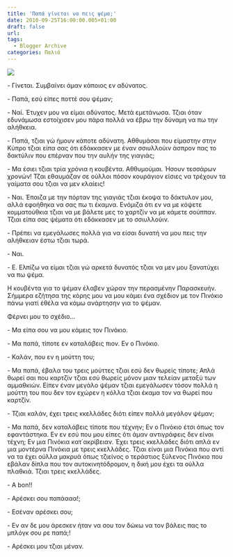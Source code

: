 ```yaml
---
title: 'Παπά γίνεται να πεις ψέμα;'
date: 2010-09-25T16:00:00.005+01:00
draft: false
url: 
tags:
  - Blogger Archive
categories: Παλιά
---
```


[![](https://blogger.googleusercontent.com/img/b/R29vZ2xl/AVvXsEisenB4rUQNVjrXYG9xKjszzz0L3ClqZ1bjGpLcTTz0bLks6YfJp4nnqelOsYg0rv10bNNLrpJiP_rgYvYhjLvxTRDW0ksOzoBj_9Z8wo9KTkvrweaHwNv-XbpGc9z8tCOUoWFM3S_fVzU/s320/Capture+d%E2%80%99%C3%A9cran+2010-09-25+%C3%A0+17.26.14.png)](https://blogger.googleusercontent.com/img/b/R29vZ2xl/AVvXsEisenB4rUQNVjrXYG9xKjszzz0L3ClqZ1bjGpLcTTz0bLks6YfJp4nnqelOsYg0rv10bNNLrpJiP_rgYvYhjLvxTRDW0ksOzoBj_9Z8wo9KTkvrweaHwNv-XbpGc9z8tCOUoWFM3S_fVzU/s1600/Capture+d%E2%80%99%C3%A9cran+2010-09-25+%C3%A0+17.26.14.png)  

  

  

\- Γίνεται. Συμβαίνει άμαν κάποιος εν αδύνατος.

\- Παπά, εσύ είπες ποττέ σου ψέμαν;

\- Ναί. Έτυχεν μου να είμαι αδύνατος. Μετά εμετάνωσα. Τζιαι όταν εδυνάμωσα εστοίχισεν μου πάρα πολλά να έβρω την δύναμη να πω την αλήθκεια.

\- Παπά, τζιαι γώ ήμουν κάποτε αδύνατη. Αθθυμάσαι που είμαστην στην Κύπρο τζιαι είπα σας ότι εδάκκασεν με έναν σσιυλλούιν άσπρον πας το δακτύλιν που επέρναν που την αυλήν της γιαγιάς;

\- Μα έσιει τζιαι τρία χρόνια η κουβέντα. Αθθυμούμαι. Ήσουν τεσσάρων χρονών! Τζαι εθαυμάζαν σε ούλλοι πόσον κουράγιον είσιες να τρέχουν τα γαίματα σου τζιαι να μεν κλαίεις!

\- Ναι. Έπαιζα με την πόρταν της γιαγιάς τζιαι έκοψα το δάκτυλον μου, αλλά εφοήθηκα να σας πω τι έκαμνα. Ενόμιζα ότι εν να με κόψετε κομματούθκια τζιαι να με βάλετε μες το χαρτζίν να με κάμετε σούππαν. Τζιαι είπα σας ψέματα ότι εδάκκασεν με το σσιυλλούιν.

\- Πρέπει να εμεγάλωσες πολλά για να είσαι δυνατή να μου πεις την αλήθκειαν έστω τζιαι τωρά.

\- Ναι.

\- Ε. Ελπίζω να είμαι τζιαι γώ αρκετά δυνατός τζιαι να μεν μου ξανατύχει να πω ψέμα.

  

Η κουβέντα για το ψέμαν έλαβεν χώραν την περασμένην Παρασκευήν. Σήμμερα εζήτησα της κόρης μου να μου κάμει ένα σχέδιον με τον Πινόκιο πάνω γιατί έθέλα να κάμω ανάρτησην για το ψέμαν.

  

Φέρνει μου το σχέδιο...

  

\- Μα είπα σου να μου κάμεις τον Πινόκιο.

\- Μα παπά, τίποτε εν καταλάβεις πιον. Εν ο Πινόκιο.

\- Καλάν, που εν η μούττη του;

\- Μα παπά, έβαλα του τρεις μούττες τζιαι εσύ δεν θωρείς τίποτε; Απλά θωρεί σαι που καρτζίν τζιαι εσύ θωρείς μόνον μιαν τελείαν μεταξύ των αμμαθκιών. Είπεν έναν μεγάλο ψέμαν τζιαι εμεγάλωσεν τόσον πολλά η μούττη του που δεν τον εχώρεν η κόλλα τζιαι έκαμα τον να θωρεί που καρτζίν.

\- Τζιαι καλάν, έχει τρεις κκελλάδες διότι είπεν πολλά μεγάλον ψέμαν;

\- Μα παπά, δεν καταλάβεις τίποτε που τέχνην; Εν ο Πινόκιο έτσι όπως τον εφαντάστηκα. Εν εν εσύ που μου είπες ότι άμαν αντιγράφεις δεν είναι τέχνη; Εν μια Πινόκια κατ΄ακρίβειαν. Έχει τρεις κκελλάδες διότι απλά εν μια μοντέρνα Πινόκια με τρεις κκελλάδες. Τζιαι είναι μια Πινόκια που αντί να τα έχει ούλλα μακρυά όπως τζιείνος ο τεράστιος ξύλενος Πινόκιο που εβάλαν δίπλα που τον αυτοκινητόδρομον, η δική μου έχει τα ούλλα πλαθκιά. Τζιαι τρεις κκελλάδες.

\- A bon!!

\- Αρέσκει σου παπάααα!;

\- Εσέναν αρέσκει σου;

\- Εν αν δε μου άρεσκεν ήταν να σου τον δώκω να τον βάλεις πας το μπλόγκ σου ρε παπά;!

\- Αρέσκει μου τζιαι μέναν.
